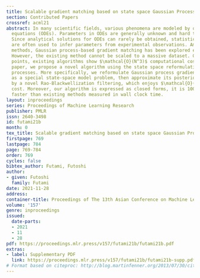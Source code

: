 ```yaml
---
title: Scalable gradient matching based on state space Gaussian Processes
section: Contributed Papers
crossref: acml21
abstract: In many scientific fields, various phenomena are modeled by ordinary differential
  equations (ODEs). Parameters in ODEs are generally unknown and hard to measure directly.
  Since analytical solutions for ODEs can rarely be obtained, statistical methods
  are often used to infer parameters from experimental observations. Among many existing
  methods, Gaussian process-based gradient matching has been explored extensively.
  However, the existing method cannot be scaled to a massive dataset. Given $N$ data
  points, existing algorithms show $\mathcal{O}(N^3)$ computational cost. In this
  paper, we propose a novel algorithm using the state space reformulation of Gaussian
  processes. More specifically, we reformulate Gaussian process gradient matching
  as a special state-space model problem, then approximate its posterior distribution
  by a novel Rao-Blackwellization filtering, which enjoys $\mathcal{O}(N)$ computational
  cost. Moreover, our algorithm is expressed as closed forms, it is 1000 times more
  faster than existing methods measured in wall clock time.
layout: inproceedings
series: Proceedings of Machine Learning Research
publisher: PMLR
issn: 2640-3498
id: futami21b
month: 0
tex_title: Scalable gradient matching based on state space Gaussian Processes
firstpage: 769
lastpage: 784
page: 769-784
order: 769
cycles: false
bibtex_author: Futami, Futoshi
author:
- given: Futoshi
  family: Futami
date: 2021-11-28
address:
container-title: Proceedings of The 13th Asian Conference on Machine Learning
volume: '157'
genre: inproceedings
issued:
  date-parts:
  - 2021
  - 11
  - 28
pdf: https://proceedings.mlr.press/v157/futami21b/futami21b.pdf
extras:
- label: Supplementary PDF
  link: https://proceedings.mlr.press/v157/futami21b/futami21b-supp.pdf
# Format based on citeproc: http://blog.martinfenner.org/2013/07/30/citeproc-yaml-for-bibliographies/
---
```

